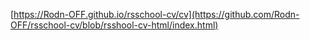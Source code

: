 [https://Rodn-OFF.github.io/rsschool-cv/cv](https://github.com/Rodn-OFF/rsschool-cv/blob/rsshool-cv-html/index.html)
